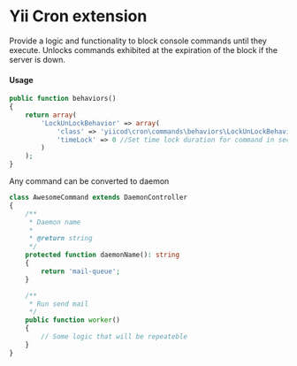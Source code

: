 Yii Cron extension
==================

Provide a logic and functionality to block console commands until they execute. 
Unlocks commands exhibited at the expiration of the block if the server is down.

#### Usage
```php
public function behaviors()
{
    return array(
        'LockUnLockBehavior' => array(
            'class' => 'yiicod\cron\commands\behaviors\LockUnLockBehavior',
            'timeLock' => 0 //Set time lock duration for command in seconds
        )
    );
}
```

Any command can be converted to daemon
```php
class AwesomeCommand extends DaemonController
{
    /**
     * Daemon name
     *
     * @return string
     */
    protected function daemonName(): string
    {
        return 'mail-queue';
    }

    /**
     * Run send mail
     */
    public function worker()
    {
        // Some logic that will be repeateble 
    }
}
```